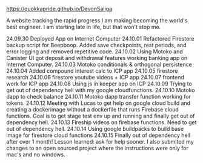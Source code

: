https://quokkapride.github.io/DevonSaliga

A website tracking the rapid progress I am making becoming the world's best engineer.
I am starting late in life, but that won't stop me. 

24.09.30 Deployed App on Internet Computer
24.10.01 Refactored Firestore backup script for Beepboop. Added save checkpoints, rest periods, and error logging and removed repetitive code. 
24.10.02 Using Motoko and Canister UI got deposit and withdrawal features working banking app on Internet Computer.
24.10.03 Motoko conditionals & orthogonal persistence 
24.10.04 Added compound interest calc to ICP app
24.10.05 firestore research
24.10.06 firestore youtube videos + ICP app
24.10.07 frontend work for ICP app
24.10.08 Using js in keeper app on ICP
24.10.09 Trying to get out of dependency hell with my google cloudfunctions. 
24.10.10 Motoko dapp to check balance 
24.10.11 Motoko dapp transfer function working for tokens.
24.10.12 Meeting with Lucas to get help on google cloud build and creating a dockerimage without a dockerfile that runs Firebase cloud functions. Goal is to get stage test env up and running and finally get out of dependency hell. 
24.10.13 Fireship videos on firebase functions. Need to get out of dependency hell. 
24.10.14 Using google buildpacks to build base image for firestore cloud functions
24.10.15 Finally out of dependency hell after over 1 month! Lesson learned: ask for help sooner. I also submited my changes to an open sourced project where the instructions were only for mac's and no windows. 
